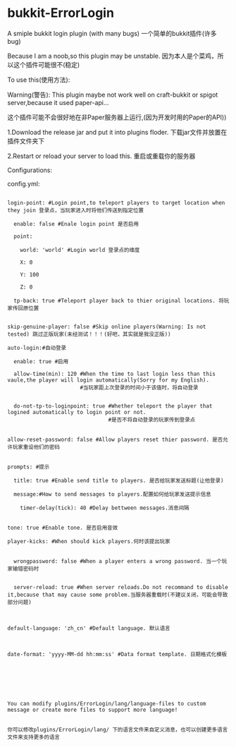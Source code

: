 # bukkit-ErrorLogin
A smiple bukkit login plugin (with many bugs) 一个简单的bukkit插件(许多bug)

Because I am a noob,so this plugin may be unstable. 因为本人是个菜鸡，所以这个插件可能很不(稳定)

To use this(使用方法):

Warning(警告): This plugin maybe not work well on craft-bukkit or spigot server,because it used paper-api... 

这个插件可能不会很好地在非Paper服务器上运行,(因为开发时用的Paper的API))

  1.Download the release jar and put it into plugins floder. 下载jar文件并放置在插件文件夹下
  
  2.Restart or reload your server to load this. 重启或重载你的服务器
  
  Configurations:
  
config.yml:

```allow-insecure-password: false #Allow insecure passwords 允许不安全的密码 

login-point: #Login point,to teleport players to target location when they join 登录点，当玩家进入时将他们传送到指定位置
  
  enable: false #Enale login point 是否启用
  
  point:
    
    world: 'world' #Login world 登录点的维度
    
    X: 0
    
    Y: 100
    
    Z: 0
  
  tp-back: true #Teleport player back to thier original locations. 将玩家传回原位置
  

skip-genuine-player: false #Skip online players(Warning: Is not tested) 跳过正版玩家(未经测试！！！(好吧，其实就是我没正版))

auto-login:#自动登录
  
  enable: true #启用
  
  allow-time(min): 120 #When the time to last login less than this vaule,the player will login automatically(Sorry for my English).
                       #当玩家距上次登录的时间小于该值时，将自动登录
  
  
  do-not-tp-to-loginpoint: true #Whether teleport the player that logined automatically to login point or not. 
                                #是否不将自动登录的玩家传到登录点
  

allow-reset-password: false #Allow players reset thier password. 是否允许玩家重设他们的密码


prompts: #提示
  
  title: true #Enable send title to players. 是否给玩家发送标题(让他登录)
  
  message:#How to send messages to players.配置如何给玩家发送提示信息
    
    timer-delay(tick): 40 #Delay bettween messages.消息间隔
    

tone: true #Enable tone. 是否启用音效

player-kicks: #When should kick players.何时该提出玩家
  
  
  wrongpassword: false #When a player enters a wrong password. 当一个玩家输错密码时
  
  
  server-reload: true #When server reloads.Do not recommand to disable it,because that may cause some problem.当服务器重载时(不建议关闭，可能会导致部分问题)



default-language: 'zh_cn' #Default language. 默认语言



date-format: 'yyyy-MM-dd hh:mm:ss' #Data format template. 日期格式化模板







You can modify plugins/ErrorLogin/lang/language-files to custom message or create more files to support more language!


你可以修改plugins/ErrorLogin/lang/ 下的语言文件来自定义消息，也可以创建更多语言文件来支持更多的语言
